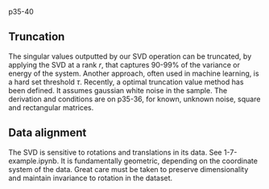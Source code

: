 p35-40

## Truncation
The singular values outputted by our SVD operation can be truncated, by applying the SVD
at a rank _r_, that captures 90-99% of the variance or energy of the system. Another approach,
often used in machine learning, is a hard set threshold $\tau$. Recently, a optimal truncation
value method has been defined. It assumes gaussian white noise in the sample. The derivation and
conditions are on p35-36, for known, unknown noise, square and rectangular matrices.

## Data alignment
The SVD is sensitive to rotations and translations in its data. See 1-7-example.ipynb.
It is fundamentally geometric, depending on the coordinate system of the data. Great care must
be taken to preserve dimensionality and maintain invariance to rotation in the dataset.